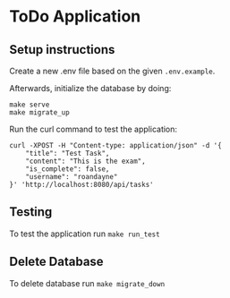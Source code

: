 # ToDo Application


## Setup instructions

Create a new .env file based on the given `.env.example`. 

Afterwards, initialize the database by doing:

```
make serve
make migrate_up

```

Run the curl command to test the application:

```
curl -XPOST -H "Content-type: application/json" -d '{
	"title": "Test Task",
	"content": "This is the exam",
	"is_complete": false,
	"username": "roandayne"
}' 'http://localhost:8080/api/tasks'
```

## Testing
To test the application run `make run_test`

## Delete Database
To delete database run `make migrate_down`